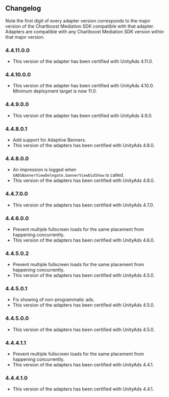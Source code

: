 ## Changelog

Note the first digit of every adapter version corresponds to the major version of the Chartboost Mediation SDK compatible with that adapter. 
Adapters are compatible with any Chartboost Mediation SDK version within that major version.

### 4.4.11.0.0
- This version of the adapter has been certified with UnityAds 4.11.0.

### 4.4.10.0.0
- This version of the adapter has been certified with UnityAds 4.10.0. Minimum deployment target is now 11.0.

### 4.4.9.0.0
- This version of the adapter has been certified with UnityAds 4.9.0.

### 4.4.8.0.1
- Add support for Adaptive Banners.
- This version of the adapters has been certified with UnityAds 4.8.0.

### 4.4.8.0.0
- An impression is logged when `UADSBannerViewDelegate.bannerViewDidShow` is called.
- This version of the adapters has been certified with UnityAds 4.8.0.

### 4.4.7.0.0
- This version of the adapters has been certified with UnityAds 4.7.0.

### 4.4.6.0.0
- Prevent multiple fullscreen loads for the same placement from happening concurrently.
- This version of the adapters has been certified with UnityAds 4.6.0.

### 4.4.5.0.2
- Prevent multiple fullscreen loads for the same placement from happening concurrently.
- This version of the adapters has been certified with UnityAds 4.5.0.

### 4.4.5.0.1
- Fix showing of non-programmatic ads.
- This version of the adapters has been certified with UnityAds 4.5.0.

### 4.4.5.0.0
- This version of the adapters has been certified with UnityAds 4.5.0.

### 4.4.4.1.1
- Prevent multiple fullscreen loads for the same placement from happening concurrently.
- This version of the adapters has been certified with UnityAds 4.4.1.

### 4.4.4.1.0
- This version of the adapters has been certified with UnityAds 4.4.1.

